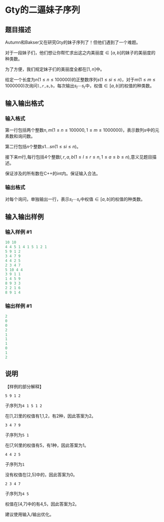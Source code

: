 # Gty的二逼妹子序列

## 题目描述

Autumn和Bakser又在研究Gty的妹子序列了！但他们遇到了一个难题。

对于一段妹子们，他们想让你帮忙求出这之内美丽度$\in [a,b]$的妹子的美丽度的种类数。

为了方便，我们规定妹子们的美丽度全都在$[1,n]$中。

给定一个长度为$n(1 \le n \le 100000)$的正整数序列$s(1 \le si \le n)$，对于$m(1 \le m \le 1000000)$次询问`l,r,a,b`，每次输出$s_l \cdots s_r$中，权值$\in [a,b]$的权值的种类数。

## 输入输出格式

### 输入格式

第一行包括两个整数$n,m(1 \le n \le 100000,1 \le m \le 1000000)$，表示数列$s$中的元素数和询问数。

第二行包括$n$个整数$s1…sn(1 \le si \le n)$。

接下来$m$行,每行包括$4$个整数$l,r,a,b(1 \le l \le r \le n,1 \le a \le b \le n)$,意义见题目描述。

保证涉及的所有数在C++的int内。保证输入合法。 

### 输出格式

对每个询问，单独输出一行，表示$s_l \cdots s_r$中权值$\in [a,b]$的权值的种类数。

## 输入输出样例

### 输入样例 #1

```cpp
10 10
4 4 5 1 4 1 5 1 2 1
5 9 1 2
3 4 7 9
4 4 2 5
2 3 4 7
5 10 4 4
3 9 1 1
1 4 5 9
8 9 3 3
2 2 1 6
8 9 1 4
```


### 输出样例 #1

```cpp
2
0
0
2
1
1
1
0
1
2
```


## 说明

【样例的部分解释】

`5 9 1 2 `

子序列为`4 1 5 1 2`

在[1,2]里的权值有1,1,2，有2种，因此答案为2。

`3 4 7 9`

子序列为`5 1 `

在[7,9]里的权值有5，有1种，因此答案为1。

`4 4 2 5`

子序列为`1`

没有权值在[2,5]中的，因此答案为0。

`2 3 4 7`

子序列为`4 5`

权值在[4,7]中的有4,5，因此答案为2。

建议使用输入/输出优化。 

